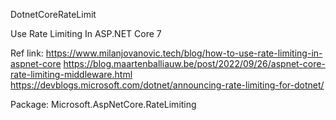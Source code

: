 DotnetCoreRateLimit

Use Rate Limiting In ASP.NET Core 7

Ref link: https://www.milanjovanovic.tech/blog/how-to-use-rate-limiting-in-aspnet-core
https://blog.maartenballiauw.be/post/2022/09/26/aspnet-core-rate-limiting-middleware.html
https://devblogs.microsoft.com/dotnet/announcing-rate-limiting-for-dotnet/

Package: Microsoft.AspNetCore.RateLimiting